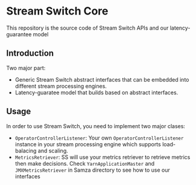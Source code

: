 # Stream Switch Core
This repository is the source code of Stream Switch APIs and our latency-guarantee model

## Introduction
Two major part:
- Generic Stream Switch abstract interfaces that can be embedded into different stream processing engines.
- Latency-guaratee model that builds based on abstract interfaces.

## Usage
In order to use Stream Switch, you need to implement two major clases:
- `OperatorControllerListener`: Your own `OperatorControllerListener` instance in your stream processing engine which supports load-balacing and scaling.
- `MetricsRetriever`: SS will use your metrics retriever to retrieve metrics then make decisions.
Check `YarnApplicationMaster` and `JMXMetricsRetriever` in Samza directory to see how to use our interfaces


